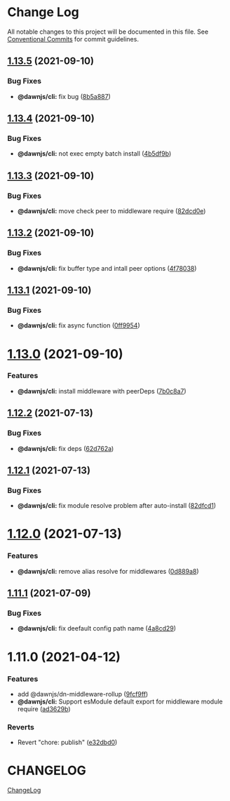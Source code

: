 # Change Log

All notable changes to this project will be documented in this file.
See [Conventional Commits](https://conventionalcommits.org) for commit guidelines.

## [1.13.5](https://github.com/alibaba/dawn/compare/@dawnjs/cli@1.13.4...@dawnjs/cli@1.13.5) (2021-09-10)

### Bug Fixes

- **@dawnjs/cli:** fix bug ([8b5a887](https://github.com/alibaba/dawn/commit/8b5a887b92adb8cda463f756d88ea1f5986bbfd3))

## [1.13.4](https://github.com/alibaba/dawn/compare/@dawnjs/cli@1.13.3...@dawnjs/cli@1.13.4) (2021-09-10)

### Bug Fixes

- **@dawnjs/cli:** not exec empty batch install ([4b5df9b](https://github.com/alibaba/dawn/commit/4b5df9bacecc5e07920e55c5028f10481892eaca))

## [1.13.3](https://github.com/alibaba/dawn/compare/@dawnjs/cli@1.13.2...@dawnjs/cli@1.13.3) (2021-09-10)

### Bug Fixes

- **@dawnjs/cli:** move check peer to middleware require ([82dcd0e](https://github.com/alibaba/dawn/commit/82dcd0eca1df1db16a326e727a66dd8d82087bb6))

## [1.13.2](https://github.com/alibaba/dawn/compare/@dawnjs/cli@1.13.1...@dawnjs/cli@1.13.2) (2021-09-10)

### Bug Fixes

- **@dawnjs/cli:** fix buffer type and intall peer options ([4f78038](https://github.com/alibaba/dawn/commit/4f7803829df91402a2340d86dc40980b88663149))

## [1.13.1](https://github.com/alibaba/dawn/compare/@dawnjs/cli@1.13.0...@dawnjs/cli@1.13.1) (2021-09-10)

### Bug Fixes

- **@dawnjs/cli:** fix async function ([0ff9954](https://github.com/alibaba/dawn/commit/0ff99545131ae7fc073a9b6cbbebff3a9b1c7be6))

# [1.13.0](https://github.com/alibaba/dawn/compare/@dawnjs/cli@1.12.2...@dawnjs/cli@1.13.0) (2021-09-10)

### Features

- **@dawnjs/cli:** install middleware with peerDeps ([7b0c8a7](https://github.com/alibaba/dawn/commit/7b0c8a7014651c93093083d475dc921965e2ae74))

## [1.12.2](https://github.com/alibaba/dawn/compare/@dawnjs/cli@1.12.1...@dawnjs/cli@1.12.2) (2021-07-13)

### Bug Fixes

- **@dawnjs/cli:** fix deps ([62d762a](https://github.com/alibaba/dawn/commit/62d762a604febe47dacfef2a8ee8f4089081871a))

## [1.12.1](https://github.com/alibaba/dawn/compare/@dawnjs/cli@1.12.0...@dawnjs/cli@1.12.1) (2021-07-13)

### Bug Fixes

- **@dawnjs/cli:** fix module resolve problem after auto-install ([82dfcd1](https://github.com/alibaba/dawn/commit/82dfcd1a6f74372ccd70a4187c2814923727bf54))

# [1.12.0](https://github.com/alibaba/dawn/compare/@dawnjs/cli@1.11.1...@dawnjs/cli@1.12.0) (2021-07-13)

### Features

- **@dawnjs/cli:** remove alias resolve for middlewares ([0d889a8](https://github.com/alibaba/dawn/commit/0d889a8577023f666b2d914df5247fe47ad42dd7))

## [1.11.1](https://github.com/alibaba/dawn/compare/@dawnjs/cli@1.11.0...@dawnjs/cli@1.11.1) (2021-07-09)

### Bug Fixes

- **@dawnjs/cli:** fix deefault config path name ([4a8cd29](https://github.com/alibaba/dawn/commit/4a8cd290078f7f0455f0b1fc759b1125804a02ec))

# 1.11.0 (2021-04-12)

### Features

- add @dawnjs/dn-middleware-rollup ([9fcf9ff](https://github.com/alibaba/dawn/commit/9fcf9ffa269a8c1fe5c8744ab92e693f30fd98f2))
- **@dawnjs/cli:** Support esModule default export for middleware module require ([ad3629b](https://github.com/alibaba/dawn/commit/ad3629b4ae491d293a2556318bbd7701c12ceb2c))

### Reverts

- Revert "chore: publish" ([e32dbd0](https://github.com/alibaba/dawn/commit/e32dbd0d9aa3f3b76e6e707504840c1b7e8c0705))

# CHANGELOG

[ChangeLog](https://github.com/alibaba/dawn/releases)

